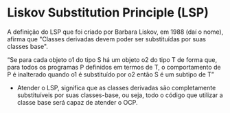 Liskov Substitution Principle (LSP)
=====

A definição do LSP que foi criado por Barbara Liskov, em 1988 (daí o nome), afirma 
que "Classes derivadas devem poder ser substituídas por suas classes base".


“Se para cada objeto o1 do tipo S há um objeto o2 do tipo T de forma que, para todos os programas P definidos em 
termos de T, o comportamento de P é inalterado quando o1 é substituído por o2 então S é um subtipo de T”


* Atender o LSP, significa que as classes derivadas são completamente substituíveis por suas classes-base, ou seja, 
todo o código que utilizar a classe base será capaz de atender o OCP.